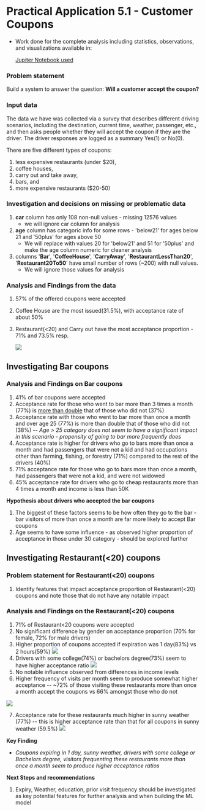 # Practical Application 5.1 - Customer Coupons #
* Work done for the complete analysis including statistics, observations, and visualizations available in:

    [Jupiter Notebook used](https://github.com/ndhomse/coupon-analysis/blob/master/notebook/Practical_App_5.1.ipynb)
### Problem statement ###
Build a system to answer the question: **Will a customer accept the coupon?**

### Input data ###
The data we have was collected via a survey that describes different driving scenarios, including the destination, current time, weather, passenger, etc., and then asks people whether they will accept the coupon if they are the driver. The driver responses are logged as a summary Yes(1) or No(0).

There are five different types of coupons:
1. less expensive restaurants (under \$20), 
2. coffee houses, 
3. carry out and take away,
4. bars, and 
5. more expensive restaurants ($20-50)

### Investigation and decisions on missing or problematic data ###

1. **car** column has only 108 non-null values - missing 12576 values 
    - we will ignore car column for analysis
2. **age** column has categoric info for some rows - 'below21' for ages below 21 and '50plus' for ages above 50
    - We will replace with values 20 for 'below21' and 51 for '50plus' and make the age column numeric for cleaner analysis
3. columns '**Bar**', '**CoffeeHouse**', '**CarryAway**', '**RestaurantLessThan20**', '**Restaurant20To50**' have small number of rows (~200) with null values.
    - We will ignore those values for analysis

### Analysis and Findings from the data ###

1. 57% of the offered coupons were accepted
2. Coffee House are the most issued(31.5%), with acceptance rate of about 50%
3. Restaurant(<20) and Carry out have the most acceptance proportion - 71% and 73.5% resp.

   ![](images/coupons_offered.png)

## Investigating Bar coupons ##

### Analysis and Findings on Bar coupons ###
1. 41% of bar coupons were accepted
2. Acceptance rate for those who went to bar more than 3 times a month (77%) is <u>more than double</u> that of those who did not (37%)
3. Acceptance rate with those who went to bar more than once a month and over age 25 (77%) is more than double that of those who did not (38%)
-- <i>Age > 25 category does not seem to have a significant impact in this scenario - propensity of going to bar more frequently does</i>
4. Acceptance rate is higher for drivers who go to bars more than once a month and had passengers that were not a kid and had occupations other than farming, fishing, or forestry (71%) compared to the rest of the drivers (40%)
5. 71% acceptance rate for those who go to bars more than once a month, had passengers that were not a kid, and were not widowed
6. 45% acceptance rate for drivers who go to cheap restaurants more than 4 times a month and income is less than 50K

**Hypothesis about drivers who accepted the bar coupons**
1. The biggest of these factors seems to be how often they go to the bar - bar visitors of more than once a month are far more likely to accept Bar coupons
2. Age seems to have some influence - as observed higher proportion of acceptance in those under 30 category - should be explored further

## Investigating Restaurant(<20) coupons ##
### Problem statement for Restaurant(<20) coupons ###
1. Identify features that impact acceptance proportion of Restaurant(<20) coupons and note those that do not have any notable impact

### Analysis and Findings on the Restaurant(<20) coupons ###
1. 71% of Restaurant<20 coupons were accepted
2. No significant difference by gender on acceptance proportion (70% for female, 72% for male drivers)
3. Higher proportion of coupons accepted if expiration was 1 day(83%) vs 2 hours(59%)
   ![](images/restlt20_by_exp.png)            
4. Drivers with some college(74%) or bachelors degree(73%) seem to have higher acceptance ratio
![](images/restlt20_by_edu.png)
5. No notable influence observed from differences in income levels
6. Higher frequency of visits per month seem to produce somewhat higher acceptance -- ~72% of those visiting these restaurants more than once a month accept the coupons vs 66% amongst those who do not

![](images/restlt20_by_visits.png)

7. Acceptance rate for these restaurants much higher in sunny weather (77%) -- this is higher acceptance rate than that for all coupons in sunny weather (59.5%)
![](images/restlt20_by_weather.png)

**Key Finding**
                        
- <i>Coupons expiring in 1 day, sunny weather, drivers with some college or Bachelors degree, visitors frequenting these restaurants more than once a month seem to produce higher acceptance ratios</i>

**Next Steps and recommendations**
1. Expiry, Weather, education, prior visit frequency should be investigated as key potential features for further analysis and when building the ML model




    